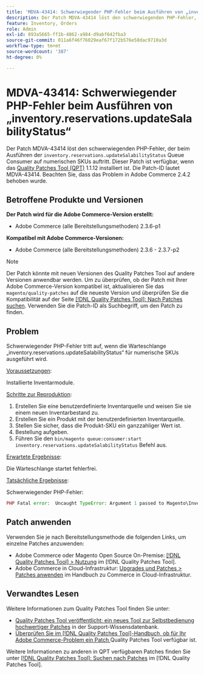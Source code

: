 ```yaml
---
title: 'MDVA-43414: Schwerwiegender PHP-Fehler beim Ausführen von „inventory.reservations.updateSalabilityStatus“'
description: Der Patch MDVA-43414 löst den schwerwiegenden PHP-Fehler, der beim Ausführen der Warteschlange „inventory.reservations.updateSalabilityStatus“ auf numerischen SKUs auftritt. Dieser Patch ist verfügbar, wenn das [Quality Patches Tool (QPT)](https://experienceleague.adobe.com/de/docs/commerce-operations/tools/quality-patches-tool/quality-patches-tool-to-self-serve-quality-patches) 1.1.12 installiert ist. Die Patch-ID lautet MDVA-43414. Beachten Sie, dass das Problem in Adobe Commerce 2.4.2 behoben wurde.
feature: Inventory, Orders
role: Admin
exl-id: 893a5665-ff1b-4862-a984-d9abf642fba3
source-git-commit: 011a6f46f76029eaf67f172b576e58dac9710a3d
workflow-type: tm+mt
source-wordcount: '387'
ht-degree: 0%

---
```


# MDVA-43414: Schwerwiegender PHP-Fehler beim Ausführen von „inventory.reservations.updateSalabilityStatus“

Der Patch MDVA-43414 löst den schwerwiegenden PHP-Fehler, der beim Ausführen der `inventory.reservations.updateSalabilityStatus` Queue Consumer auf numerischen SKUs auftritt. Dieser Patch ist verfügbar, wenn das [Quality Patches Tool (QPT)](https://experienceleague.adobe.com/de/docs/commerce-operations/tools/quality-patches-tool/quality-patches-tool-to-self-serve-quality-patches) 1.1.12 installiert ist. Die Patch-ID lautet MDVA-43414. Beachten Sie, dass das Problem in Adobe Commerce 2.4.2 behoben wurde.

## Betroffene Produkte und Versionen

**Der Patch wird für die Adobe Commerce-Version erstellt:**

* Adobe Commerce (alle Bereitstellungsmethoden) 2.3.6-p1

**Kompatibel mit Adobe Commerce-Versionen:**

* Adobe Commerce (alle Bereitstellungsmethoden) 2.3.6 - 2.3.7-p2

>[!NOTE]
>
>Der Patch könnte mit neuen Versionen des Quality Patches Tool auf andere Versionen anwendbar werden. Um zu überprüfen, ob der Patch mit Ihrer Adobe Commerce-Version kompatibel ist, aktualisieren Sie das `magento/quality-patches` auf die neueste Version und überprüfen Sie die Kompatibilität auf der Seite [[!DNL Quality Patches Tool]: Nach Patches suchen](https://experienceleague.adobe.com/de/docs/commerce-operations/tools/quality-patches-tool/quality-patches-tool-to-self-serve-quality-patches). Verwenden Sie die Patch-ID als Suchbegriff, um den Patch zu finden.

## Problem

Schwerwiegender PHP-Fehler tritt auf, wenn die Warteschlange „inventory.reservations.updateSalabilityStatus“ für numerische SKUs ausgeführt wird.

<u>Voraussetzungen</u>:

Installierte Inventarmodule.

<u>Schritte zur Reproduktion</u>:

1. Erstellen Sie eine benutzerdefinierte Inventarquelle und weisen Sie sie einem neuen Inventarbestand zu.
1. Erstellen Sie ein Produkt mit der benutzerdefinierten Inventarquelle.
1. Stellen Sie sicher, dass die Produkt-SKU ein ganzzahliger Wert ist.
1. Bestellung aufgeben.
1. Führen Sie den `bin/magento queue:consumer:start inventory.reservations.updateSalabilityStatus` Befehl aus.

<u>Erwartete Ergebnisse</u>:

Die Warteschlange startet fehlerfrei.

<u>Tatsächliche Ergebnisse</u>:

Schwerwiegender PHP-Fehler:

```PHP
PHP Fatal error:  Uncaught TypeError: Argument 1 passed to Magento\InventoryIndexer\Model\Queue\UpdateIndexSalabilityStatus\IndexProcessor::getIndexSalabilityStatus() must be of the type string, int given, called in /vendor/magento/module-inventory-indexer/Model/Queue/UpdateIndexSalabilityStatus/IndexProcessor.php on line 119 and defined in /vendor/magento/module-inventory-indexer/Model/Queue/UpdateIndexSalabilityStatus/IndexProcessor.php:136
```

## Patch anwenden

Verwenden Sie je nach Bereitstellungsmethode die folgenden Links, um einzelne Patches anzuwenden:

* Adobe Commerce oder Magento Open Source On-Premise: [[!DNL Quality Patches Tool] > Nutzung](/help/tools/quality-patches-tool/usage.md) im [!DNL Quality Patches Tool].
* Adobe Commerce in Cloud-Infrastruktur: [Upgrades und Patches > Patches anwenden](https://experienceleague.adobe.com/docs/commerce-cloud-service/user-guide/develop/upgrade/apply-patches.html?lang=de) im Handbuch zu Commerce in Cloud-Infrastruktur.

## Verwandtes Lesen

Weitere Informationen zum Quality Patches Tool finden Sie unter:

* [Quality Patches Tool veröffentlicht: ein neues Tool zur Selbstbedienung hochwertiger Patches](https://experienceleague.adobe.com/de/docs/commerce-operations/tools/quality-patches-tool/quality-patches-tool-to-self-serve-quality-patches) in der Support-Wissensdatenbank.
* [Überprüfen Sie im [!DNL Quality Patches Tool]-Handbuch, ob für Ihr Adobe Commerce-Problem ein Patch ](/help/tools/quality-patches-tool/patches-available-in-qpt/check-patch-for-magento-issue-with-magento-quality-patches.md) Quality Patches Tool verfügbar ist.

Weitere Informationen zu anderen in QPT verfügbaren Patches finden Sie unter [[!DNL Quality Patches Tool]: Suchen nach Patches](https://experienceleague.adobe.com/tools/commerce-quality-patches/index.html?lang=de) im [!DNL Quality Patches Tool].
